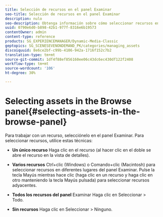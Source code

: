 ```yaml
---
title: Selección de recursos en el panel Examinar
seo-title: Selección de recursos en el panel Examinar
description: nulo
seo-description: Obtenga información sobre cómo seleccionar recursos en el panel Examinar.
uuid: 0790e6d0-b898-42b1-977f-8316e6b19573
contentOwner: admin
content-type: reference
products: SG_EXPERIENCEMANAGER/Dynamic-Media-Classic
geptopics: SG_SCENESEVENONDEMAND_PK/categories/managing_assets
discoiquuid: 8e6ce2bf-c99b-4106-942a-1716f152c7b2
translation-type: tm+mt
source-git-commit: 1df4f88ef856160ee06c43dc6ec430df122f2408
workflow-type: tm+mt
source-wordcount: '106'
ht-degree: 30%

---
```



# Selecting assets in the Browse panel{#selecting-assets-in-the-browse-panel}

Para trabajar con un recurso, selecciónelo en el panel Examinar. Para seleccionar recursos, utilice estas técnicas:

* **Un único recurso** Haga clic en el recurso (al hacer clic en el doble se abre el recurso en la vista de detalles).

* **Varios recursos** Ctrl+clic (Windows) o Comando+clic (Macintosh) para seleccionar recursos en diferentes lugares del panel Examinar. Pulse la tecla Mayús mientras hace clic (haga clic en un recurso y haga clic en otro manteniendo la tecla Mayús pulsada) para seleccionar recursos adyacentes.

* **Todos los recursos del panel** Examinar Haga clic en Seleccionar > Todo.

* **Sin recursos** Haga clic en Seleccionar > Ninguno.
